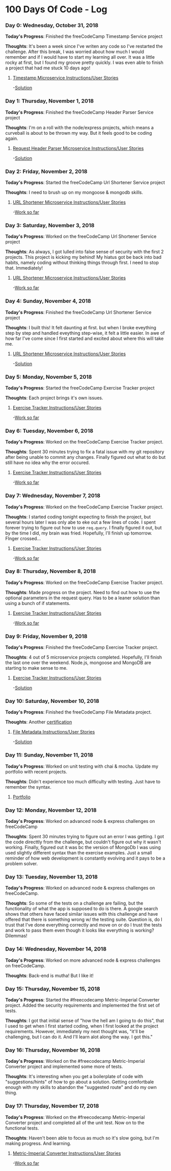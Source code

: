 # 100 Days Of Code - Log

### Day 0: Wednesday, October 31, 2018

**Today's Progress**: Finished the freeCodeCamp Timestamp Service project

**Thoughts**: It's been a week since I've writen any code so I've restarted the challenge. After this break, I was worried about how much I would remember and if I would have to start my learning all over. It was a little rocky at first, but I found my groove pretty quickly. I was even able to finish a project that had me stuck 10 days ago!

1. [Timestamp Microservice Instructions/User Stories](https://learn.freecodecamp.org/apis-and-microservices/apis-and-microservices-projects/timestamp-microservice)

   -[Solution](https://wave-factory.glitch.me/)

### Day 1: Thursday, November 1, 2018

**Today's Progress**: Finished the freeCodeCamp Header Parser Service project

**Thoughts**: I'm on a roll with the node/express projects, which means a curveball is about to be thrown my way. But it feels good to be coding again.

1. [Request Header Parser Microservice Instructions/User Stories](https://learn.freecodecamp.org/apis-and-microservices/apis-and-microservices-projects/request-header-parser-microservice)

   -[Solution](https://broken-door.glitch.me/)

### Day 2: Friday, November 2, 2018

**Today's Progress**: Started the freeCodeCamp Url Shortener Service project

**Thoughts**: I need to brush up on my mongoose & mongodb skills.

1. [URL Shortener Microservice Instructions/User Stories](https://learn.freecodecamp.org/apis-and-microservices/apis-and-microservices-projects/url-shortener-microservice)

   -[Work so far](https://github.com/jefferylgraham/project-url-shortener)

### Day 3: Saturday, November 3, 2018

**Today's Progress**: Worked on the freeCodeCamp Url Shortener Service project

**Thoughts**: As always, I got lulled into false sense of security with the first 2 projects. This project is kicking my behind! My hiatus got be back into bad habits, namely coding without thinking things through first. I need to stop that. Immediately!

1. [URL Shortener Microservice Instructions/User Stories](https://learn.freecodecamp.org/apis-and-microservices/apis-and-microservices-projects/url-shortener-microservice)

   -[Work so far](https://github.com/jefferylgraham/project-url-shortener)

### Day 4: Sunday, November 4, 2018

**Today's Progress**: Finished the freeCodeCamp Url Shortener Service project

**Thoughts**: I built this! It felt daunting at first. but when I broke eveything step by step and handled eveything step-wise, it felt a little easier. In awe of how far I've come since I first started and excited about where this will take me.

1. [URL Shortener Microservice Instructions/User Stories](https://learn.freecodecamp.org/apis-and-microservices/apis-and-microservices-projects/url-shortener-microservice)

   -[Solution](https://ivory-grade.glitch.me/)

### Day 5: Monday, November 5, 2018

**Today's Progress**: Started the freeCodeCamp Exercise Tracker project

**Thoughts**: Each project brings it's own issues.

1. [Exercise Tracker Instructions/User Stories](https://learn.freecodecamp.org/apis-and-microservices/apis-and-microservices-projects/exercise-tracker)

   -[Work so far](https://github.com/jefferylgraham/project-exercise-tracker)

### Day 6: Tuesday, November 6, 2018

**Today's Progress**: Worked on the freeCodeCamp Exercise Tracker project.

**Thoughts**: Spent 30 minutes trying to fix a fatal issue with my git repository after being unable to commit any changes. Finally figured out what to do but still have no idea why the error occured.

1. [Exercise Tracker Instructions/User Stories](https://learn.freecodecamp.org/apis-and-microservices/apis-and-microservices-projects/exercise-tracker)

   -[Work so far](https://github.com/jefferylgraham/project-exercise-tracker)

### Day 7: Wednesday, November 7, 2018

**Today's Progress**: Worked on the freeCodeCamp Exercise Tracker project.

**Thoughts**: I started coding tonight expecting to finish the project, but several hours later I was only abe to eke out a few lines of code. I spent forever trying to figure out how to use `req.query`. I finally figured it out, but by the time I did, my brain was fried. Hopefully, I'll finish up tomorrow. FInger crossed...

1. [Exercise Tracker Instructions/User Stories](https://learn.freecodecamp.org/apis-and-microservices/apis-and-microservices-projects/exercise-tracker)

   -[Work so far](https://github.com/jefferylgraham/project-exercise-tracker)

### Day 8: Thursday, November 8, 2018

**Today's Progress**: Worked on the freeCodeCamp Exercise Tracker project.

**Thoughts**: Made progress on the project. Need to find out how to use the optional parameters in the request query. Has to be a leaner solution than using a bunch of if statements.

1. [Exercise Tracker Instructions/User Stories](https://learn.freecodecamp.org/apis-and-microservices/apis-and-microservices-projects/exercise-tracker)

   -[Work so far](https://github.com/jefferylgraham/project-exercise-tracker)

### Day 9: Friday, November 9, 2018

**Today's Progress**: Finished the freeCodeCamp Exercise Tracker project.

**Thoughts**: 4 out of 5 microservice projects completed. Hopefully, I'll finish the last one over the weekend. Node.js, mongoose and MongoDB are starting to make sense to me.

1. [Exercise Tracker Instructions/User Stories](https://learn.freecodecamp.org/apis-and-microservices/apis-and-microservices-projects/exercise-tracker)

   -[Solution](https://jefferylgraham-exercise-tracker.glitch.me/)

### Day 10: Saturday, November 10, 2018

**Today's Progress**: Finished the freeCodeCamp File Metadata project.

**Thoughts**: Another [certification](https://www.freecodecamp.org/certification/jefferylgraham/apis-and-microservices)

1. [File Metadata Instructions/User Stories](https://learn.freecodecamp.org/apis-and-microservices/apis-and-microservices-projects/file-metadata-microservice)

   -[Solution](https://eight-truck.glitch.me/)

### Day 11: Sunday, November 11, 2018

**Today's Progress**: Worked on unit testing with chai & mocha. Update my portfolio with recent projects.

**Thoughts**: Didn't experience too much difficulty with testing. Just have to remember the syntax.

1. [Portfolio](https://jefferylgraham.github.io/)

### Day 12: Monday, November 12, 2018

**Today's Progress**: Worked on advanced node & express challenges on freeCodeCamp

**Thoughts**: Spent 30 minutes trying to figure out an error I was getting. I got the code directtly from the challenge, but couldn't figure out why it wasn't working. Finally, figured out it was bc the version of MongoDb I was using used slightly different syntax than the exercise examples. Just a small reminder of how web development is constantly evolving and it pays to be a problem solver.

### Day 13: Tuesday, November 13, 2018

**Today's Progress**: Worked on advanced node & express challenges on freeCodeCamp.

**Thoughts**: So some of the tests on a challenge are failing, but the functionality of what the app is supposed to do is there. A google search shows that others have faced similar issues with this challenge and have offered that there is something wrong w/ the testing suite. Question is, do I trust that I've done everything correctly and move on or do I trust the tests and work to pass them even though it looks like everything is working? Dilemmas!

### Day 14: Wednesday, November 14, 2018

**Today's Progress**: Worked on more advanced node & express challenges on freeCodeCamp.

**Thoughts**: Back-end is mutha! But I like it!

### Day 15: Thursday, November 15, 2018

**Today's Progress**: Started the #freecodecamp Metric-Imperial Converter project. Added the security requirements and implemented the first set of tests.

**Thoughts**: I got that initial sense of "how the hell am I going to do this", that I used to get when I first started coding, when I first looked at the project requirements. However, immediately my next thought was, "it'll be challenging, but I can do it. And I'll learn alot along the way. I got this." 

### Day 16: Thursday, November 16, 2018

**Today's Progress**: Worked on the #freecodecamp Metric-Imperial Converter project and implemented some more of tests.

**Thoughts**: It's interesting when you get a boilerplate of code with "suggestions/hints" of how to go about a solution. Getting comfortbale enough with my skills to abandon the "suggested route" and do my own thing.

### Day 17: Thursday, November 17, 2018

**Today's Progress**: Worked on the #freecodecamp Metric-Imperial Converter project and completed all of the unit test. Now on to the functional tests.

**Thoughts**: Haven't been able to focus as much so it's slow going, but I'm making progress. And learning.

1. [Metric-Imperial Converter Instructions/User Stories](https://learn.freecodecamp.org/information-security-and-quality-assurance/information-security-and-quality-assurance-projects/metric-imperial-converter)

   -[Work so far](https://github.com/jefferylgraham/Metric-Imperial-Converter)

